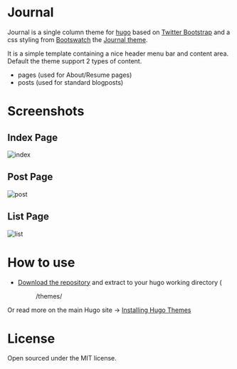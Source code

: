 Journal
==================

Journal is a single column theme for [hugo](http://hugo.spf13.com/) based on [Twitter Bootstrap](http://getbootstrap.com/) and a css styling from [Bootswatch](http://bootswatch.com/) the [Journal theme](http://bootswatch.com/journal/).

It is a simple template containing a nice header menu bar and content area. Default the theme support 2 types of content.

* pages (used for About/Resume pages)
* posts (used for standard blogposts)

# Screenshots

## Index Page
![index](http://mpas.github.io/hosted/img/hugo-journal/index.png)

## Post Page
![post](http://mpas.github.io/hosted/img/hugo-journal/post.png)

## List Page
![list](http://mpas.github.io/hosted/img/hugo-journal/list.png)

# How to use
* [Download the repository](https://github.com/mpas/hugo-journal/archive/master.zip) and extract to your hugo working directory (<dir>/themes/<themename>

Or read more on the main Hugo site -> [Installing Hugo Themes](http://hugo.spf13.com/themes/installing)

# License
Open sourced under the MIT license.
